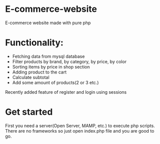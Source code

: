 # E-commerce-website
  E-commerce website made with pure php

# Functionality:

* Fetching data from mysql database
* Filter products by brand, by category, by price, by color
* Sorting items by price in shop section
* Adding product to the cart
* Calculate subtotal
* Add some amount of products(2 or 3 etc.)

Recently added feature of register and login using sessions



# Get started

First you need a server(Open Server, MAMP, etc.) to execute php scripts.
There are no frameworks so just open index.php file and you are good to go.

